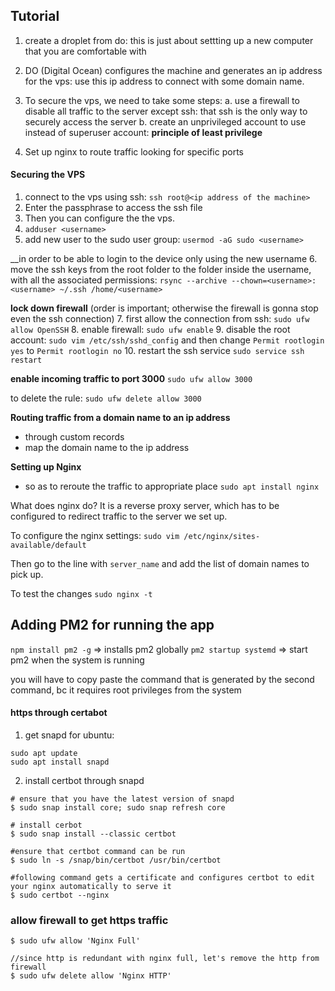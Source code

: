 ## Tutorial
1. create a droplet from do: this is just about settting up a new computer that you are comfortable with
2. DO (Digital Ocean) configures the machine and generates an ip address for the vps: use this ip address to connect with some domain name.
3. To secure the vps, we need to take some steps:
		a. use a firewall to disable all traffic to the server except ssh: that ssh is the only way to securely access the server
		b. create an unprivileged account to use instead of superuser account: __principle of least privilege__

4. Set up nginx to route traffic looking for specific ports

#### Securing the VPS
1. connect to the vps using ssh: `ssh root@<ip address of the machine>`
2. Enter the passphrase to access the ssh file
3. Then you can configure the the vps.
4. `adduser <username>`
5. add new user to the sudo user group: `usermod -aG sudo <username>`

__in order to be able to login to the device only using the new username
6. move the ssh keys from the root folder to the folder inside the username, with all the associated permissions: `rsync --archive --chown=<username>:<username> ~/.ssh /home/<username>`

__lock down firewall__
(order is important; otherwise the firewall is gonna stop even the ssh connection)
7. first allow the connection from ssh: `sudo ufw allow OpenSSH`
8. enable firewall: `sudo ufw enable`
9. disable the root account: `sudo vim /etc/ssh/sshd_config` and then change `Permit rootlogin yes` to `Permit rootlogin no`
10. restart the ssh service `sudo service ssh restart`

__enable incoming traffic to port 3000__
`sudo ufw allow 3000 `

to delete the rule: `sudo ufw delete allow 3000`

__Routing traffic from a domain name to an ip address__
- through custom records
- map the domain name to the ip address

__Setting up Nginx__
- so as to reroute the traffic to appropriate place
`sudo apt install nginx`

What does nginx do? It is a reverse proxy server, which has to be configured to redirect traffic to the server we set up.

To configure the nginx settings:
`sudo vim /etc/nginx/sites-available/default`

Then go to the line with `server_name` and add the list of domain names to pick up.

To test the changes `sudo nginx -t`

## Adding PM2 for running the app
`npm install pm2 -g` => installs pm2 globally
`pm2 startup systemd` => start pm2 when the system is running

you will have to copy paste the command that is generated by the second command, bc it requires root privileges from the system

#### https through certabot
1. get snapd for ubuntu: 
```
sudo apt update
sudo apt install snapd
```
2. install certbot through snapd
```
# ensure that you have the latest version of snapd
$ sudo snap install core; sudo snap refresh core

# install cerbot
$ sudo snap install --classic certbot

#ensure that certbot command can be run
$ sudo ln -s /snap/bin/certbot /usr/bin/certbot

#following command gets a certificate and configures certbot to edit your nginx automatically to serve it
$ sudo certbot --nginx
```

### allow firewall to get https traffic
```
$ sudo ufw allow 'Nginx Full'

//since http is redundant with nginx full, let's remove the http from firewall
$ sudo ufw delete allow 'Nginx HTTP'
```